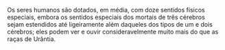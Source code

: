 ﻿Os seres humanos são dotados, em média, com doze sentidos físicos especiais, embora os sentidos especiais dos mortais de três cérebros sejam estendidos até ligeiramente além daqueles dos tipos de um e dois cérebros; eles podem ver e ouvir consideravelmente muito mais do que as raças de Urântia.